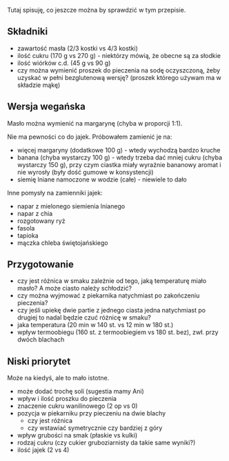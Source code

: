 Tutaj spisuję, co jeszcze można by sprawdzić w tym przepisie.

Składniki
---------

* zawartość masła (2/3 kostki vs 4/3 kostki)
* ilość cukru (170 g vs 270 g) - niektórzy mówią, że obecne są za słodkie
* ilość wiórków c.d. (45 g vs 90 g)
* czy można wymienić proszek do pieczenia na sodę oczyszczoną, żeby uzyskać w
  pełni bezglutenową wersję? (proszek którego używam ma w składzie mąkę)

Wersja wegańska
---------------

Masło można wymienić na margarynę (chyba w proporcji 1:1).

Nie ma pewności co do jajek. Próbowałem zamienić je na:

* więcej margaryny (dodatkowe 100 g) - wtedy wychodzą bardzo kruche
* banana (chyba wystarczy 100 g) - wtedy trzeba dać mniej cukru (chyba
  wystarczy 150 g), przy czym ciastka miały wyraźnie bananowy aromat i nie
  wyrosły (były dość gumowe w konsystencji)
* siemię lniane namoczone w wodzie (całe) - niewiele to dało

Inne pomysły na zamienniki jajek:

* napar z mielonego siemienia lnianego
* napar z chia
* rozgotowany ryż
* fasola
* tapioka
* mączka chleba świętojańskiego

Przygotowanie
-------------

* czy jest różnica w smaku zależnie od tego, jaką temperaturę miało masło? A
  może ciasto należy schłodzić?
* czy można wyjmować z piekarnika natychmiast po zakończeniu pieczenia?
* czy jeśli upiekę dwie partie z jednego ciasta jedna natychmiast po drugiej to
  nadal będzie czuć różnicę w smaku?
* jaka temperatura (20 min w 140 st. vs 12 min w 180 st.)
* wpływ termoobiegu (160 st. z termoobiegiem vs 180 st. bez), zwł. przy dwóch
  blachach

Niski priorytet
---------------

Może na kiedyś, ale to mało istotne.

* może dodać trochę soli (sugestia mamy Ani)
* wpływ i ilość proszku do pieczenia
* znaczenie cukru wanilinowego (2 op vs 0)
* pozycja w piekarniku przy pieczeniu na dwie blachy
    * czy jest różnica
    * czy wstawiać symetrycznie czy bardziej z góry
* wpływ grubości na smak (płaskie vs kulki)
* rodzaj cukru (czy cukier gruboziarnisty da takie same wyniki?)
* ilość jajek (2 vs 4)
